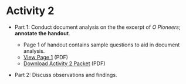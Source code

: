 # Activity 2

* Part 1: Conduct document analysis on the the excerpt of *O Pioneers*; **annotate the handout**. 

  * Page 1 of handout contains sample questions to aid in document analysis.
  * [View Page 1](https://github.com/mdalmau/Digital-Scholarship-Institute/blob/master/January%202018/Scholarly%20Editions/activity2_1913-Cather-OPioneers.pdf) (PDF) 
  * [Download Activity 2 Packet](https://iu.box.com/s/8u0mu2sq0hi9b0alump7zuwlg1qcsw0g) (PDF)
  
* Part 2: Discuss observations and findings.
